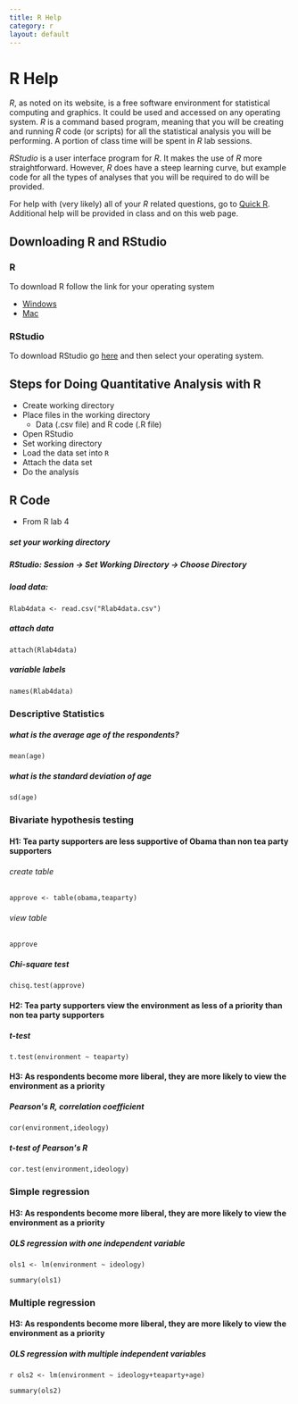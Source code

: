 ```yaml
---
title: R Help
category: r
layout: default
---
```


# R Help

_R_, as noted on its website, is a free software environment for statistical computing and graphics. It could be used and accessed on any operating system. _R_ is a command based program, meaning that you will be creating and running _R_ code (or scripts) for all the statistical analysis you will be performing. A portion of class time will be spent in _R_ lab sessions. 


_RStudio_ is a user interface program for _R_. It makes the use of _R_ more straightforward. However, _R_ does have a steep learning curve, but example code for all the types of analyses that you will be required to do will be provided.

For help with (very likely) all of your _R_ related questions, go to [Quick R](http://www.statmethods.net). Additional help will be provided in class and on this web page. 

## Downloading R and RStudio

### R

To download R follow the link for your operating system

* [Windows](http://cran.r-project.org/bin/windows/base/)
* [Mac](http://cran.r-project.org/bin/macosx/)


### RStudio

To download RStudio go [here](http://www.rstudio.com/products/rstudio/download/) and then select your operating system.


## Steps for Doing Quantitative Analysis with R

* Create working directory
* Place files in the working directory 
    * Data (.csv file) and R code (.R file)
* Open RStudio 
* Set working directory 
* Load the data set into `R`
* Attach the data set
* Do the analysis 

## R Code

* From R lab 4


##### set your working directory 

##### RStudio: Session -> Set Working Directory -> Choose Directory 

##### load data:
`Rlab4data <- read.csv("Rlab4data.csv")`

##### attach data
`attach(Rlab4data)`

##### variable labels 
`names(Rlab4data)`

### Descriptive Statistics 

##### what is the average age of the respondents? 
`mean(age)`

##### what is the standard deviation of age
`sd(age)`

### Bivariate hypothesis testing 

#### H1: Tea party supporters are less supportive of Obama than non tea party supporters 

###### create table 
`approve <- table(obama,teaparty)` 

###### view table
`approve`

##### Chi-square test
`chisq.test(approve)`

#### H2: Tea party supporters view the environment as less of a priority than non tea party supporters 

##### t-test
`t.test(environment ~ teaparty)`

#### H3: As respondents become more liberal, they are more likely to view the environment as a priority 

##### Pearson's R, correlation coefficient 
`cor(environment,ideology)`

##### t-test of Pearson's R 
`cor.test(environment,ideology)`

### Simple regression 

#### H3: As respondents become more liberal, they are more likely to view the environment as a priority 

##### OLS regression with one independent variable 
`ols1 <- lm(environment ~ ideology)`

`summary(ols1)`

### Multiple regression 

#### H3: As respondents become more liberal, they are more likely to view the environment as a priority 

##### OLS regression with multiple independent variables 
`r ols2 <- lm(environment ~ ideology+teaparty+age)`

`summary(ols2)`

